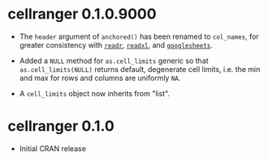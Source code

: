 # cellranger 0.1.0.9000

  * The `header` argument of `anchored()` has been renamed to `col_names`, for greater consistency with [`readr`](https://github.com/hadley/readr), [`readxl`](https://github.com/hadley/readxl), and [`googlesheets`](https://github.com/jennybc/googlesheets/).

  * Added a `NULL` method for `as.cell_limits` generic so that `as.cell_limits(NULL)` returns default, degenerate cell limits, i.e. the min and max for rows and columns are uniformly `NA`.

  * A `cell_limits` object now inherits from "list".

# cellranger 0.1.0

  * Initial CRAN release
